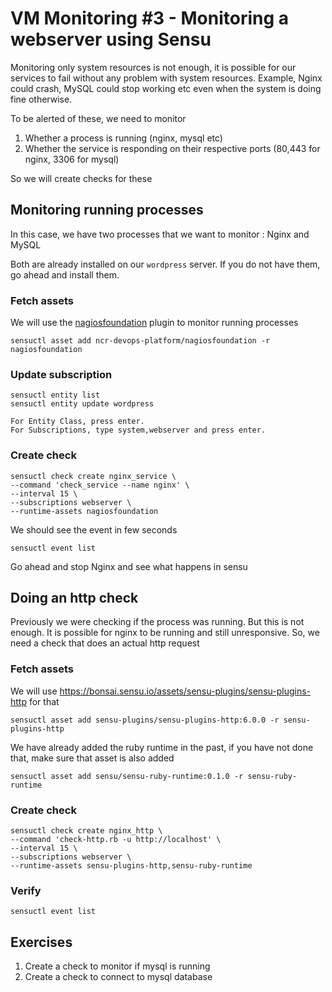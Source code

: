 # VM Monitoring #3 - Monitoring a webserver using Sensu

Monitoring only system resources is not enough, it is possible for our services to fail without
any problem with system resources. Example, Nginx could crash, MySQL could stop working etc even when
the system is doing fine otherwise.

To be alerted of these, we need to monitor
1. Whether a process is running (nginx, mysql etc)
2. Whether the service is responding on their respective ports (80,443 for nginx, 3306 for mysql)

So we will create checks for these

## Monitoring running processes

In this case, we have two processes that we want to monitor : Nginx and MySQL

Both are already installed on our `wordpress` server. If you do not have them, go ahead and install them.

### Fetch assets

We will use the [nagiosfoundation](https://bonsai.sensu.io/assets/ncr-devops-platform/nagiosfoundation) plugin to monitor
running processes

```
sensuctl asset add ncr-devops-platform/nagiosfoundation -r nagiosfoundation
```

### Update subscription

```
sensuctl entity list
sensuctl entity update wordpress
```

    For Entity Class, press enter.
    For Subscriptions, type system,webserver and press enter.


### Create check

```
sensuctl check create nginx_service \
--command 'check_service --name nginx' \
--interval 15 \
--subscriptions webserver \
--runtime-assets nagiosfoundation
```

We should see the event in few seconds
```
sensuctl event list
```

Go ahead and stop Nginx and see what happens in sensu

## Doing an http check

Previously we were checking if the process was running. But this is not enough. It is possible
for nginx to be running and still unresponsive. So, we need a check that does an actual http
request

### Fetch assets

We will use https://bonsai.sensu.io/assets/sensu-plugins/sensu-plugins-http for that
```
sensuctl asset add sensu-plugins/sensu-plugins-http:6.0.0 -r sensu-plugins-http
```

We have already added the ruby runtime in the past, if you have not done that, make sure that asset is also added
```
sensuctl asset add sensu/sensu-ruby-runtime:0.1.0 -r sensu-ruby-runtime
```

### Create check


```
sensuctl check create nginx_http \
--command 'check-http.rb -u http://localhost' \
--interval 15 \
--subscriptions webserver \
--runtime-assets sensu-plugins-http,sensu-ruby-runtime 
```


### Verify

```
sensuctl event list
```


## Exercises

1. Create a check to monitor if mysql is running
1. Create a check to connect to mysql database
